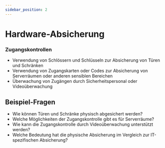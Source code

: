```yaml
---
sidebar_position: 2
---
```


# Hardware-Absicherung

<!-- Möglichkeiten der physischen/hardwaretechnischen Absicherung benennen

-   Zugangskontrollen (z. B. Gebäude, Serverraum,
    Schrank ...) -->

### Zugangskontrollen

-   Verwendung von Schlössern und Schlüsseln zur Absicherung von Türen und Schränken
-   Verwendung von Zugangskarten oder Codes zur Absicherung von Serverräumen oder anderen sensiblen Bereichen
-   Überwachung von Zugängen durch Sicherheitspersonal oder Videoüberwachung

## Beispiel-Fragen

-   Wie können Türen und Schränke physisch abgesichert werden?
-   Welche Möglichkeiten der Zugangskontrolle gibt es für Serverräume?
-   Wie kann die Zugangskontrolle durch Videoüberwachung unterstützt werden?
-   Welche Bedeutung hat die physische Absicherung im Vergleich zur IT-spezifischen Absicherung?
